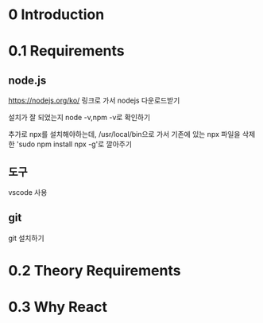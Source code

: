 # 0 Introduction

# 0.1 Requirements

## node.js
https://nodejs.org/ko/ 
링크로 가서 nodejs 다운로드받기

설치가 잘 되었는지 node -v,npm -v로 확인하기

추가로 npx를 설치해야하는데, /usr/local/bin으로 가서 기존에 있는 npx 파일을 삭제한 'sudo npm install npx -g'로 깔아주기

## 도구
vscode 사용

## git
git 설치하기 

# 0.2 Theory Requirements

# 0.3 Why React